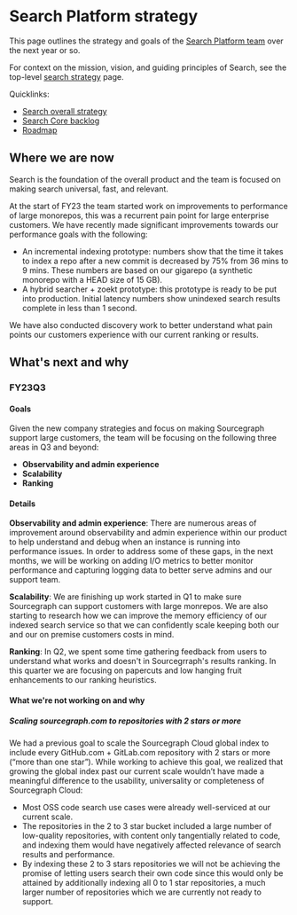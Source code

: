 # Search Platform strategy

This page outlines the strategy and goals of the [Search Platform team](../../../departments/engineering/teams/search-platform/index.md) over the next year or so.

For context on the mission, vision, and guiding principles of Search, see the top-level [search strategy](index.md) page.

Quicklinks:

- [Search overall strategy](../index.md)
- [Search Core backlog](https://github.com/sourcegraph/sourcegraph/issues?q=is%3Aopen+is%3Aissue+label%3Ateam%2Fsearch-core)
- [Roadmap](https://docs.google.com/document/d/1XNrbBtkS8_lsjKxV8zvNfb1sn1Ug9Zhc24LFLCOa-Ic/edit?usp=sharing)

## Where we are now

Search is the foundation of the overall product and the team is focused on making search universal, fast, and relevant.

At the start of FY23 the team started work on improvements to performance of large monorepos, this was a recurrent pain point for large enterprise customers. We have recently made significant improvements towards our performance goals with the following:

- An incremental indexing prototype: numbers show that the time it takes to index a repo after a new commit is decreased by 75% from 36 mins to 9 mins. These numbers are based on our gigarepo (a synthetic monorepo with a HEAD size of 15 GB).
- A hybrid searcher + zoekt prototype: this prototype is ready to be put into production. Initial latency numbers show unindexed search results complete in less than 1 second.

We have also conducted discovery work to better understand what pain points our customers experience with our current ranking or results.

## What's next and why

### FY23Q3

#### Goals

Given the new company strategies and focus on making Sourcegraph support large customers, the team will be focusing on the following three areas in Q3 and beyond:

- **Observability and admin experience**
- **Scalability**
- **Ranking**

#### Details

**Observability and admin experience**: There are numerous areas of improvement around observability and admin experience within our product to help understand and debug when an instance is running into performance issues. In order to address some of these gaps, in the next months, we will be working on adding I/O metrics to better monitor performance and capturing logging data to better serve admins and our support team.

**Scalability**: We are finishing up work started in Q1 to make sure Sourcegraph can support customers with large monrepos. We are also starting to research how we can improve the memory efficiency of our indexed search service so that we can confidently scale keeping both our and our on premise customers costs in mind.

**Ranking**: In Q2, we spent some time gathering feedback from users to understand what works and doesn't in Sourcegrraph's results ranking. In this quarter we are focusing on papercuts and low hanging fruit enhancements to our ranking heuristics.

#### What we're not working on and why

##### Scaling sourcegraph.com to repositories with 2 stars or more

We had a previous goal to scale the Sourcegraph Cloud global index to include every GitHub.com + GitLab.com repository with 2 stars or more (“more than one star”). While working to achieve this goal, we realized that growing the global index past our current scale wouldn’t have made a meaningful difference to the usability, universality or completeness of Sourcegraph Cloud:

- Most OSS code search use cases were already well-serviced at our current scale.
- The repositories in the 2 to 3 star bucket included a large number of low-quality repositories, with content only tangentially related to code, and indexing them would have negatively affected relevance of search results and performance.
- By indexing these 2 to 3 stars repositories we will not be achieving the promise of letting users search their own code since this would only be attained by additionally indexing all 0 to 1 star repositories, a much larger number of repositories which we are currently not ready to support.
